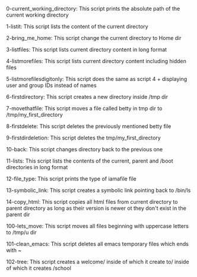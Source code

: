 0-current_working_directory: This script prints the absolute path of the current working directory

1-listit: This script lists the content of the current directory

2-bring_me_home: This script change the current directory to Home dir

3-listfiles: This script lists current directory content in long format

4-listmorefiles: This script lists current directory content including hidden files

5-listmorefilesdigitonly: This script does the same as script 4 + displaying user and group IDs instead of names

6-firstdirectory: This script creates a new directory inside /tmp dir

7-movethatfile: This script moves a file called betty in tmp dir to /tmp/my_first_directory

8-firstdelete: This script deletes the previously mentioned betty file

9-firstdirdeletion: This script deletes the tmp/my_first_directory

10-back: This script changes directory back to the previous one

11-lists: This script lists the contents of the current, parent and /boot directories in long format

12-file_type: This script prints the type of iamafile file

13-symbolic_link: This script creates a symbolic link pointing back to /bin/ls

14-copy_html: This script copies all html files from current directory to parent directory as long as their version is newer ot they don't exist in the parent dir

100-lets_move: This script moves all files beginning with uppercase letters
to /tmp/u dir

101-clean_emacs: This script deletes all emacs temporary files which ends with ~

102-tree: This script creates a welcome/ inside of which it create to/ inside of which it creates /school